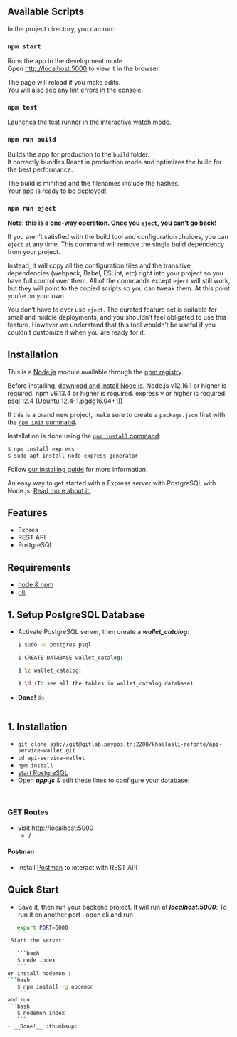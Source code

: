 ## Available Scripts

In the project directory, you can run:

### `npm start`

Runs the app in the development mode.<br />
Open [http://localhost:5000](http://localhost:5000) to view it in the browser.

The page will reload if you make edits.<br />
You will also see any lint errors in the console.

### `npm test`

Launches the test runner in the interactive watch mode.<br />

### `npm run build`

Builds the app for production to the `build` folder.<br />
It correctly bundles React in production mode and optimizes the build for the best performance.

The build is minified and the filenames include the hashes.<br />
Your app is ready to be deployed!

### `npm run eject`

**Note: this is a one-way operation. Once you `eject`, you can’t go back!**

If you aren’t satisfied with the build tool and configuration choices, you can `eject` at any time. This command will remove the single build dependency from your project.

Instead, it will copy all the configuration files and the transitive dependencies (webpack, Babel, ESLint, etc) right into your project so you have full control over them. All of the commands except `eject` will still work, but they will point to the copied scripts so you can tweak them. At this point you’re on your own.

You don’t have to ever use `eject`. The curated feature set is suitable for small and middle deployments, and you shouldn’t feel obligated to use this feature. However we understand that this tool wouldn’t be useful if you couldn’t customize it when you are ready for it.

## Installation

This is a [Node.js](https://nodejs.org/en/) module available through the
[npm registry](https://www.npmjs.com/).

Before installing, [download and install Node.js](https://nodejs.org/en/download/).
Node.js v12.16.1 or higher is required.
npm v6.13.4 or higher is required.
express v or higher is required.
psql 12.4 (Ubuntu 12.4-1.pgdg16.04+1))

If this is a brand new project, make sure to create a `package.json` first with
the [`npm init` command](https://docs.npmjs.com/creating-a-package-json-file).

Installation is done using the
[`npm install` command](https://docs.npmjs.com/getting-started/installing-npm-packages-locally):

```bash
$ npm install express
$ sudo apt install node-express-generator

```

Follow [our installing guide](http://expressjs.com/en/starter/installing.html)
for more information.

An easy way to get started with a Express server with PostgreSQL with Node.js. [Read more about it.](https://www.robinwieruch.de/postgres-express-setup-tutorial/)

## Features

- Expres
- REST API
- PostgreSQL

## Requirements

- [node & npm](https://nodejs.org/en/)
- [git](https://www.robinwieruch.de/git-essential-commands/)

## **1. Setup PostgreSQL Database**

- Activate PostgreSQL server, then create a **_wallet_catalog_**:

  ```bash
  $ sudo -u postgres psql

  $ CREATE DATABASE wallet_catalog;

  $ \c wallet_catalog;

  $ \d (To see all the tables in wallet_catalog database)

  ```

- **Done!** :thumbsup:

#

## **1. Installation**

- `git clone ssh://git@gitlab.paypos.tn:2208/khallasli-refonte/api-service-wallet.git`
- `cd api-service-wallet`
- `npm install`
- [start PostgreSQL](https://www.robinwieruch.de/postgres-express-setup-tutorial/)
- Open **_app.js_** & edit these lines to configure your database:
  ```javascript

  ```

#

### GET Routes

- visit http://localhost:5000
  - /

#### Postman

- Install [Postman](https://www.getpostman.com/apps) to interact with REST API

## Quick Start

- Save it, then run your backend project. It will run at **_localhost:5000_**:
  To run it on another port : open cli and run

````bash
   export PORT=5000
   ```
 Start the server:

   ```bash
   $ node index
   ```
or install nodemon :
```bash
   $ npm install -g nodemon
   ```
and run
```bash
   $ nodemon index
   ```
- __Done!__ :thumbsup:
````
